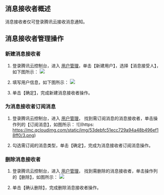 ## 消息接收者概述
消息接收者仅可登录腾讯云接收消息通知。

## 消息接收者管理操作

### 新建消息接收者

1. 登录腾讯云控制台，进入 [用户管理](https://console.cloud.tencent.com/cam)，单击【新建用户】，选择【消息接受人】，如下图所示：
![](https://mc.qcloudimg.com/static/img/5a68d6324df8a8e7b8bbfd742c02ee8c/2.png)

2. 填写用户信息，如下图所示：
![](https://mc.qcloudimg.com/static/img/d178db04af592d2b69281053fd5dfcee/image.png)

3. 单击【确定】，完成新建消息接收者操作。

### 为消息接收者订阅消息

1. 登录腾讯云控制台，进入 [用户管理](https://console.cloud.tencent.com/cam)， 找到需订阅消息的消息接收者，单击操作列的【订阅消息】，如图所示：
![](https: https://mc.qcloudimg.com/static/img/53debfc51ecc729a94a48b496ef18ff0/3.png)

2. 勾选需订阅的消息类型，单击【确定】，完成为消息接收者订阅消息操作。

### 删除消息接收者

1. 登录腾讯云控制台，进入 [用户管理](https://console.cloud.tencent.com/cam)， 找到需删除的消息接收者，单击操作列的【删除】，如图所示：
![](https://mc.qcloudimg.com/static/img/6ee0615caeaccd947e57fac7d76d9746/4.png)

2. 单击【确认删除】，完成删除消息接收者操作。

